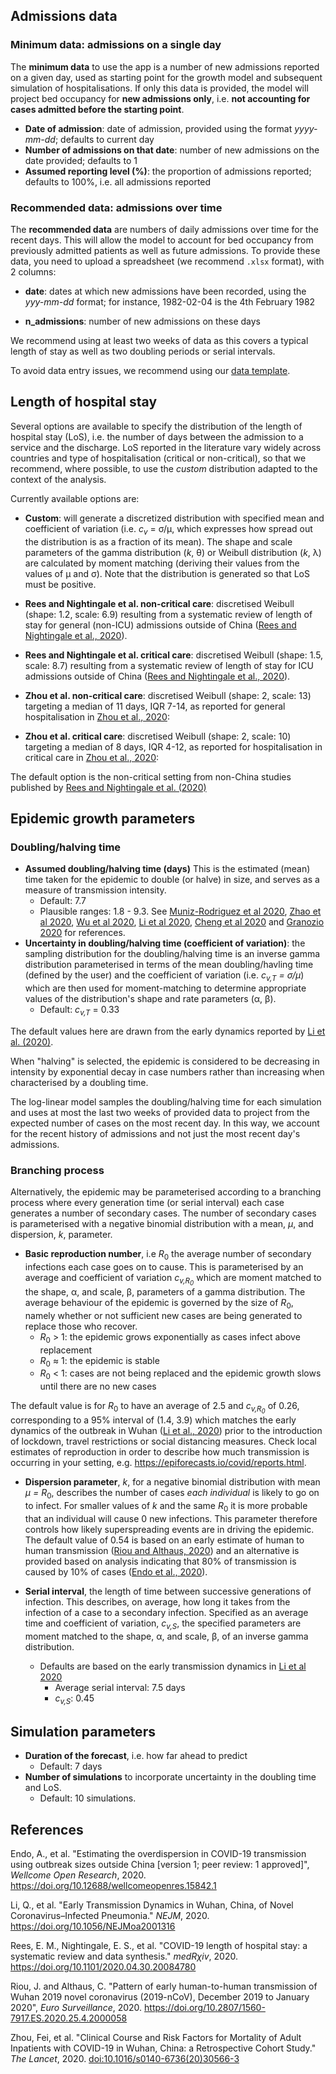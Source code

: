 
## Admissions data

### Minimum data: admissions on a single day

The **minimum data** to use the app is a number of new admissions reported on a
given day, used as starting point for the growth model and subsequent simulation
of hospitalisations. If only this data is provided, the model will project bed
occupancy for **new admissions only**, i.e. **not accounting for cases admitted
before the starting point**.

* **Date of admission**: date of admission, provided using the format
  *yyyy-mm-dd*; defaults to current day
* **Number of admissions on that date**: number of new admissions on the date
  provided; defaults to 1
* **Assumed reporting level (%)**: the proportion of admissions reported;
  defaults to 100%, i.e. all admissions reported

 
### Recommended data: admissions over time

The **recommended data** are numbers of daily admissions over time for the
recent days. This will allow the model to account for bed occupancy from
previously admitted patients as well as future admissions. To provide these
data, you need to upload a spreadsheet (we recommend `.xlsx` format), with 2
columns:

* **date**: dates at which new admissions have been recorded, using the
  *yyy-mm-dd* format; for instance, 1982-02-04 is the 4th February 1982
  
* **n_admissions**: number of new admissions on these days

We recommend using at least two weeks of data as this covers a typical length of
stay as well as two doubling periods or serial intervals.

To avoid data entry issues, we recommend using our 
<a href="https://github.com/thibautjombart/covid19_bed_occupancy/blob/master/app/extra/data_model.xlsx?raw=true"> data template</a>.


 

## Length of hospital stay

Several options are available to specify the distribution of the length of
hospital stay (LoS), i.e. the number of days between the admission to a service
and the discharge. LoS reported in the literature vary widely across countries
and type of hospitalisation (critical or non-critical), so that we recommend,
where possible, to use the *custom* distribution adapted to the context of the
analysis.

Currently available options are:

* **Custom**: will generate a discretized distribution with specified mean and
  coefficient of variation (i.e. <i>c<sub>v</sub></i> = &sigma;/&mu;, which expresses how spread out the
  distribution is as a fraction of its mean). The shape and scale parameters of
  the gamma distribution (_k_,  &theta;) or Weibull distribution (_k_,  &lambda;) are calculated by moment matching (deriving their 
  values from the values of &mu; and &sigma;). Note that the distribution is generated so that LoS
  must be positive.

* **Rees and Nightingale et al. non-critical care**: discretised Weibull (shape: 1.2, scale: 6.9) resulting from a systematic review of length of stay for general (non-ICU) admissions outside of China ([Rees and Nightingale et al., 2020](https://doi.org/10.1101/2020.04.30.20084780)).

* **Rees and Nightingale et al. critical care**: discretised Weibull (shape: 1.5, scale: 8.7) resulting from a systematic review of length of stay for ICU admissions outside of China ([Rees and Nightingale et al., 2020](https://doi.org/10.1101/2020.04.30.20084780)).

* **Zhou et al. non-critical care**: discretised Weibull (shape: 2, scale: 13) targeting a median of 11
    days, IQR 7-14, as reported for general hospitalisation in <a
	href="https://www.thelancet.com/journals/lancet/article/PIIS0140-6736(20)30566-3/fulltext">Zhou
	et al., 2020</a>:


* **Zhou et al. critical care**: discretised Weibull (shape: 2, scale: 10) targeting a median of 8
    days, IQR 4-12, as reported for hospitalisation in critical care in <a
	href="https://www.thelancet.com/journals/lancet/article/PIIS0140-6736(20)30566-3/fulltext">Zhou
	et al., 2020</a>:

The default option is the non-critical setting from non-China studies published by [Rees and Nightingale et al.  (2020)](https://doi.org/10.1101/2020.04.30.20084780)
  
## Epidemic growth parameters

### Doubling/halving time

* **Assumed doubling/halving time (days)** This is the estimated (mean) time taken for the epidemic to double (or halve) in size, and serves as a measure of transmission intensity.
    + Default: 7.7
    + Plausible ranges: 1.8 - 9.3. See [Muniz-Rodriguez et al 2020](https://doi.org/10.3201/eid2608.200219), [Zhao et al 2020](https://www.medrxiv.org/content/medrxiv/early/2020/02/29/2020.02.26.20028449.full.pdf), [Wu et al 2020](https://www.nature.com/articles/s41591-020-0822-7), [Li et al 2020](https://www.nejm.org/doi/full/10.1056/NEJMoa2001316), [Cheng et al 2020](https://link.springer.com/content/pdf/10.1007/s15010-020-01401-y.pdf) and [Granozio 2020](https://arxiv.org/ftp/arxiv/papers/2003/2003.08661.pdf) for references. 
* **Uncertainty in doubling/halving time (coefficient of variation)**: the sampling
  distribution for the doubling/halving time is an inverse gamma distribution
  parameterised in terms of the mean doubling/havling time (defined by the user) and the
  coefficient of variation (i.e. <i>c<sub>v,T</sub> = &sigma;/&mu;</i>) which are then used for moment-matching
  to determine appropriate values of the distribution's shape and rate parameters (&alpha;, &beta;).
    + Default: <i>c<sub>v,T</sub></i> = 0.33

The default values here are drawn from the early dynamics reported by <a href="https://www.nejm.org/doi/full/10.1056/NEJMoa2001316">Li et al. (2020)</a>.

When "halving" is selected, the epidemic is considered to be decreasing in intensity by exponential decay in case numbers rather than increasing when characterised by a doubling time.

The log-linear model samples the doubling/halving time for each simulation and uses at most the last two weeks of provided data to project from the expected number of cases on the most recent day. In this way, we account for the recent history of admissions and not just the most recent day's admissions.

### Branching process

Alternatively, the epidemic may be parameterised according to a branching process where every generation time (or serial interval) each case generates a number of secondary cases. The number of secondary cases is parameterised with a negative binomial distribution with a mean, <i>&mu;</i>, and dispersion, _k_, parameter.

* **Basic reproduction number**, i.e <i>R</i><sub>0</sub> the average number of secondary infections each case goes on to cause. This is parameterised by an average and coefficient of variation <i>c<sub>v,R<sub>0</sub></sub></i> which are moment matched to the shape, &alpha;, and scale, &beta;, parameters of a gamma distribution. The average behaviour of the epidemic is governed by the size of <i>R</i><sub>0</sub>, namely whether or not sufficient new cases are being generated to replace those who recover.
    - <i>R</i><sub>0</sub> &gt; 1: the epidemic grows exponentially as cases infect above replacement
    - <i>R</i><sub>0</sub> &asymp; 1: the epidemic is stable 
    - <i>R</i><sub>0</sub> &lt; 1: cases are not being replaced and the epidemic growth slows until there are no new cases
    
The default value is for <i>R</i><sub>0</sub> to have an average of 2.5 and <i>c<sub>v,R<sub>0</sub></sub></i> of 0.26, corresponding to a 95% interval of (1.4, 3.9) which matches the early dynamics of the outbreak in Wuhan ([Li et al., 2020](https://doi.org/10.1056/NEJMoa2001316)) prior to the introduction of lockdown, travel restrictions or social distancing measures. Check local estimates of reproduction in order to describe how much transmission is occurring in your setting, e.g. https://epiforecasts.io/covid/reports.html.  

* **Dispersion parameter**, <i>k</i>, for a negative binomial distribution with mean <i>&mu; = R</i><sub>0</sub>, describes the number of cases <i>each individual</i> is likely to go on to infect. For smaller values of <i>k</i> and the same <i>R</i><sub>0</sub> it is more probable that an individual will cause 0 new infections. This parameter therefore controls how likely superspreading events are in driving the epidemic. The default value of 0.54 is based on an early estimate of human to human transmission ([Riou and Althaus, 2020](https://doi.org/10.2807/1560-7917.ES.2020.25.4.2000058)) and an alternative is provided based on analysis indicating that 80% of transmission is caused by 10% of cases ([Endo et al., 2020](https://doi.org/10.12688/wellcomeopenres.15842.1)).

* **Serial interval**, the length of time between successive generations of infection. This describes, on average, how long it takes from the infection of a case to a secondary infection. Specified as an average time and coefficient of variation, <i>c<sub>v,S</sub></i>, the specified parameters are moment matched to the shape, &alpha;, and scale, &beta;, of an inverse gamma distribution.
    * Defaults are based on the early transmission dynamics in [Li et al 2020](https://www.nejm.org/doi/full/10.1056/NEJMoa2001316)
        - Average serial interval: 7.5 days
        - <i>c<sub>v,S</sub></i>: 0.45

## Simulation parameters

* **Duration of the forecast**, i.e. how far ahead to predict
  - Default: 7 days
* **Number of simulations** to incorporate uncertainty in the doubling time and LoS.
  - Default: 10 simulations.




## References

Endo, A., et al. "Estimating the overdispersion in COVID-19 transmission using outbreak sizes outside China [version 1; peer review: 1 approved]", _Wellcome Open Research_, 2020. https://doi.org/10.12688/wellcomeopenres.15842.1

Li, Q., et al. "Early Transmission Dynamics in Wuhan, China, of Novel Coronavirus–Infected Pneumonia." _NEJM_, 2020. https://doi.org/10.1056/NEJMoa2001316

Rees, E. M., Nightingale, E. S., et al. "COVID-19 length of hospital stay: a systematic review and data synthesis." _medR&chi;iv_, 2020. https://doi.org/10.1101/2020.04.30.20084780

Riou, J. and Althaus, C. "Pattern of early human-to-human transmission of Wuhan 2019 novel coronavirus (2019-nCoV), December 2019 to January 2020", _Euro Surveillance_, 2020. https://doi.org/10.2807/1560-7917.ES.2020.25.4.2000058

Zhou, Fei, et al. "Clinical Course and Risk Factors for Mortality of Adult Inpatients with COVID-19 in Wuhan, China: a Retrospective Cohort Study." _The Lancet_, 2020. <a href="https://doi.org/10.1016/s0140-6736(20)30566-3">doi:10.1016/s0140-6736(20)30566-3</a>

